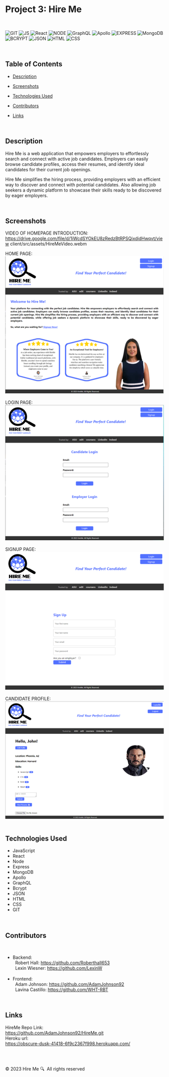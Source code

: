 # Project 3: Hire Me
<br>

![GIT](https://img.shields.io/badge/-GIT-F05032?logo=Git&logoColor=white)  ![JS](https://img.shields.io/badge/-JavaScript-yellow)  ![React](https://img.shields.io/badge/React-8A2BE2)  ![NODE](https://img.shields.io/badge/-NODE-orange)  ![GraphQL](https://img.shields.io/badge/-GraphQL-hotpink)  ![Apollo](https://img.shields.io/badge/-Apollo-lavender)  ![EXPRESS](https://img.shields.io/badge/Express-06c4ab)  ![MongoDB](https://img.shields.io/badge/-MongoDB-04b31e)  ![BCRYPT](https://img.shields.io/badge/Bcrypt-fcf003)  ![JSON](https://img.shields.io/badge/JSON-0F2BF2)  ![HTML](https://img.shields.io/badge/-HTML-gray)  ![CSS](https://img.shields.io/badge/-CSS-962026)   

<br> 

## Table of Contents


* [Description](#description)

* [Screenshots](#screenshots)

* [Technologies Used](#technologies-used)
 
* [Contributors](#contributors)

* [Links](#links)


<br>

## Description

Hire Me is a web application that empowers employers to effortlessly search and connect with active job candidates. Employers can easily browse candidate profiles, access their resumes, and identify ideal candidates for their current job openings.

Hire Me simplifies the hiring process, providing employers with an efficient way to discover and connect with potential candidates. Also allowing job seekers a dynamic platform to showcase their skills ready to be discovered by eager employers.

<br>

## Screenshots

VIDEO OF HOMEPAGE INTRODUCTION:
<br>
https://drive.google.com/file/d/1iWcdSYOkEU8zRedzBtRPSQixdidHwqvt/view
client/src/assets/HireMeVideo.webm

HOME PAGE:
![Home Page](client/src/assets/HomePage.png)
<br>
<br>
LOGIN PAGE:
![Login Page](client/src/assets/loginpage.png)
<br>
<br>
SIGNUP PAGE:
![Signup Page](client/src/assets/SignupPage.png)
<br>
<br>
CANDIDATE PROFILE:
![Candidate Profile](client/src/assets/CandidateProfile.png)
<br>
<br>


## Technologies Used

- JavaScript
- React
- Node
- Express
- MongoDB
- Apollo 
- GraphQL
- Bcrypt
- JSON
- HTML
- CSS
- GIT

<br>

## Contributors

<br>

  - Backend: <br>
&nbsp; Robert Hall: https://github.com/Roberthall653 <br>
&nbsp; Lexin Wiesner: https://github.com/LexinW
<br> <br>
  - Frontend: <br>
&nbsp; Adam Johnson: https://github.com/AdamJohnson92 <br>
&nbsp; Lavina Castillo: https://github.com/WHT-RBT 

<br>

## Links

HireMe Repo Link: <br>
  https://github.com/AdamJohnson92/HireMe.git <br>
Heroku url: <br>
  https://obscure-dusk-41418-6f9c2367f998.herokuapp.com/ 

<br>
<br>

&copy; 2023 Hire Me 🔍&nbsp;&nbsp;All rights reserved 
